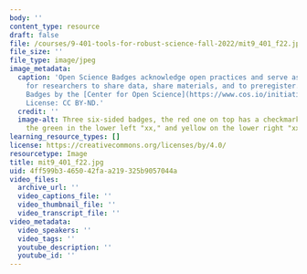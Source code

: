 ```yaml
---
body: ''
content_type: resource
draft: false
file: /courses/9-401-tools-for-robust-science-fall-2022/mit9_401_f22.jpg
file_size: ''
file_type: image/jpeg
image_metadata:
  caption: 'Open Science Badges acknowledge open practices and serve as incentives
    for researchers to share data, share materials, and to preregister. (Open Science
    Badges by the [Center for Open Science](https://www.cos.io/initiatives/badges).
    License: CC BY-ND.'
  credit: ''
  image-alt: Three six-sided badges, the red one on top has a checkmark labeled "xx,"
    the green in the lower left "xx," and yellow on the lower right "xx."
learning_resource_types: []
license: https://creativecommons.org/licenses/by/4.0/
resourcetype: Image
title: mit9_401_f22.jpg
uid: 4ff599b3-4650-42fa-a219-325b9057044a
video_files:
  archive_url: ''
  video_captions_file: ''
  video_thumbnail_file: ''
  video_transcript_file: ''
video_metadata:
  video_speakers: ''
  video_tags: ''
  youtube_description: ''
  youtube_id: ''
---
```

